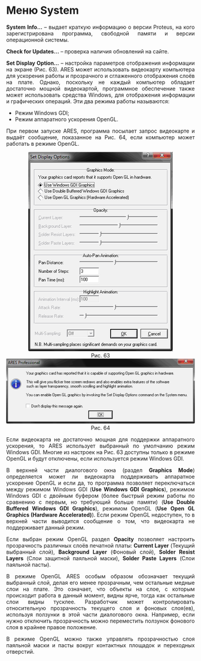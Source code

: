 # Меню System

<div style="text-align:justify;">
<p><strong>System Info…</strong> – выдает краткую информацию о версии Proteus, на кого зарегистрирована программа, свободной памяти и версии операционной системы.</p>
<p><strong>Check for Updates…</strong> – проверка наличия обновлений на сайте.</p>
<p><strong>Set Display Option…</strong> – настройка параметров отображения информации на экране (Рис. 63). ARES может использовать видеокарту компьютера для ускорения работы и прозрачного и сглаженного отображения слоёв на плате. Однако, поскольку не каждый компьютер обладает достаточно мощной видеокартой, программное обеспечение также может использовать средства Windows, для отображения информации и графических операций. Эти два режима работы называются:</p>
<ul>
<li>Режим Windows GDI;</li>
<li>Режим аппаратного ускорения OpenGL.</li>
</ul>
<p>При первом запуске ARES, программа посылает запрос видеокарте и выдаёт сообщение, показанное на Рис. 64, если компьютер может работать в режиме OpenGL.</p>
<center><img src="images/chapter7/displayoptions.png"></center>
<center>Рис. 63</center>
<center><img src="images/chapter7/message.png"></center>
<center>Рис. 64</center>
<p>Если видеокарта не достаточно мощная для поддержки аппаратного ускорения, то ARES использует выбранный по умолчанию режим Windows GDI. Многие из настроек на Рис. 63 доступны только в режиме OpenGL и будут отключены, если используется режим Windows GDI.</p>
<p>В верхней части диалогового окна (раздел <strong>Graphics Mode</strong>) определяется может ли видеокарта поддерживать аппаратное ускорение OpenGL и если да, то программа позволяет переключаться между режимом Windows GDI (<strong>Use Windows GDI Graphics</strong>), режимом Windows GDI c двойным буфером (более быстрый режим работы по сравнению с первым, но требующий больше памяти) (<strong>Use Double Buffered Windows GDI Graphics</strong>), режимом OpenGL (<strong>Use Open GL Graphics (Hardware Accelerated)</strong>). Если режим OpenGL недоступен, то в верхней части выводится сообщение о том, что видеокарта не поддерживает данный режим.</p>
<p>Если выбран режим OpenGL раздел <strong>Opacity</strong> позволяет настроить прозрачность различных слоёв печатной платы: <strong>Current Layer</strong> (Текущий выбранный слой), <strong>Background Layer</strong> (Фоновый слой), <strong>Solder Resist Layers</strong> (Слои защитной паяльной маски), <strong>Solder Paste Layers</strong> (Слои паяльной пасты).</p>
<p>В режиме OpenGL ARES особым образом обозначает текущий выбранный слой, делая его менее прозрачным, чем остальные медные слои на плате. Это означает, что объекты на слое, с которым происходит работа в данный момент, видны ярче, тогда как остальные слои видны тусклее. Разработчик может контролировать относительную прозрачность текущего слоя и фоновых слоя(ев), используя ползунки в этой части диалогового окна. Например, если нужно отключить прозрачность можно переместить ползунок фонового слоя в крайнее правое положение.</p>
<p>В режиме OpenGL можно также управлять прозрачностью слоя паяльной маски и пасты вокруг контактных площадок и переходных отверстий.</p>
</div>